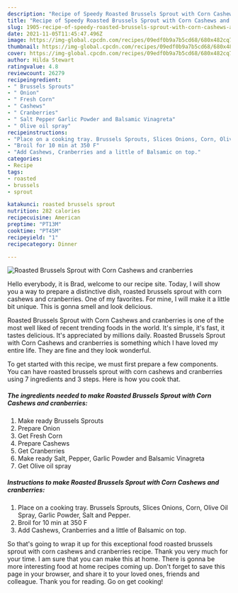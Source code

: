 ```yaml
---
description: "Recipe of Speedy Roasted Brussels Sprout with Corn Cashews and cranberries"
title: "Recipe of Speedy Roasted Brussels Sprout with Corn Cashews and cranberries"
slug: 1905-recipe-of-speedy-roasted-brussels-sprout-with-corn-cashews-and-cranberries
date: 2021-11-05T11:45:47.496Z
image: https://img-global.cpcdn.com/recipes/09edf0b9a7b5cd68/680x482cq70/roasted-brussels-sprout-with-corn-cashews-and-cranberries-recipe-main-photo.jpg
thumbnail: https://img-global.cpcdn.com/recipes/09edf0b9a7b5cd68/680x482cq70/roasted-brussels-sprout-with-corn-cashews-and-cranberries-recipe-main-photo.jpg
cover: https://img-global.cpcdn.com/recipes/09edf0b9a7b5cd68/680x482cq70/roasted-brussels-sprout-with-corn-cashews-and-cranberries-recipe-main-photo.jpg
author: Hilda Stewart
ratingvalue: 4.8
reviewcount: 26279
recipeingredient:
- " Brussels Sprouts"
- " Onion"
- " Fresh Corn"
- " Cashews"
- " Cranberries"
- " Salt Pepper Garlic Powder and Balsamic Vinagreta"
- " Olive oil spray"
recipeinstructions:
- "Place on a cooking tray. Brussels Sprouts, Slices Onions, Corn, Olive Oil Spray, Garlic Powder, Salt and Pepper."
- "Broil for 10 min at 350 F"
- "Add Cashews, Cranberries and a little of Balsamic on top."
categories:
- Recipe
tags:
- roasted
- brussels
- sprout

katakunci: roasted brussels sprout 
nutrition: 282 calories
recipecuisine: American
preptime: "PT13M"
cooktime: "PT45M"
recipeyield: "1"
recipecategory: Dinner

---
```



![Roasted Brussels Sprout with Corn Cashews and cranberries](https://img-global.cpcdn.com/recipes/09edf0b9a7b5cd68/680x482cq70/roasted-brussels-sprout-with-corn-cashews-and-cranberries-recipe-main-photo.jpg)

Hello everybody, it is Brad, welcome to our recipe site. Today, I will show you a way to prepare a distinctive dish, roasted brussels sprout with corn cashews and cranberries. One of my favorites. For mine, I will make it a little bit unique. This is gonna smell and look delicious.



Roasted Brussels Sprout with Corn Cashews and cranberries is one of the most well liked of recent trending foods in the world. It's simple, it's fast, it tastes delicious. It's appreciated by millions daily. Roasted Brussels Sprout with Corn Cashews and cranberries is something which I have loved my entire life. They are fine and they look wonderful.


To get started with this recipe, we must first prepare a few components. You can have roasted brussels sprout with corn cashews and cranberries using 7 ingredients and 3 steps. Here is how you cook that.

<!--inarticleads1-->

##### The ingredients needed to make Roasted Brussels Sprout with Corn Cashews and cranberries:

1. Make ready  Brussels Sprouts
1. Prepare  Onion
1. Get  Fresh Corn
1. Prepare  Cashews
1. Get  Cranberries
1. Make ready  Salt, Pepper, Garlic Powder and Balsamic Vinagreta
1. Get  Olive oil spray




<!--inarticleads2-->

##### Instructions to make Roasted Brussels Sprout with Corn Cashews and cranberries:

1. Place on a cooking tray. Brussels Sprouts, Slices Onions, Corn, Olive Oil Spray, Garlic Powder, Salt and Pepper.
1. Broil for 10 min at 350 F
1. Add Cashews, Cranberries and a little of Balsamic on top.




So that's going to wrap it up for this exceptional food roasted brussels sprout with corn cashews and cranberries recipe. Thank you very much for your time. I am sure that you can make this at home. There is gonna be more interesting food at home recipes coming up. Don't forget to save this page in your browser, and share it to your loved ones, friends and colleague. Thank you for reading. Go on get cooking!
